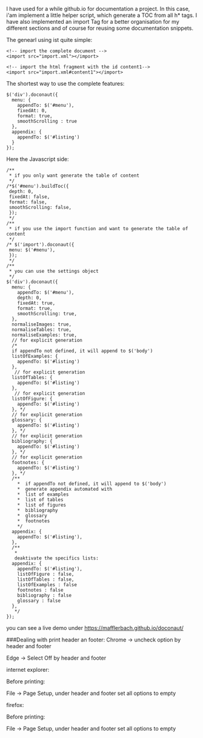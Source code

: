 I have used for a while github.io for documentation a project.
In this case, i'am implement a little helper script, which generate a TOC from all h* tags.
I have also implemented an import Tag for a better organisation for my different sections and of course for reusing some documentation snippets.

The genearl using ist quite simple:

    <!-- import the complete document -->
    <import src="import.xml"></import>

    <!-- import the html fragment with the id content1-->
    <import src="import.xml#content1"></import>

The shortest way to use the complete features:

    $('div').doconaut({
      menu: {
        appendTo: $('#menu'),
        fixedAt: 0,
        format: true,
        smoothScrolling : true
      },
      appendix: {
        appendTo: $('#listing')
      }
    });

Here the Javascript side:

    /**
     * if you only want generate the table of content
     */
    /*$('#menu').buildToc({
     depth: 0,
     fixedAt: false,
     format: false,
     smoothScrolling: false,
     });
     */
    /**
     * if you use the import function and want to generate the table of content
     */
    /* $('import').doconaut({
     menu: $('#menu'),
     });
     */
    /**
     * you can use the settings object
     */
    $('div').doconaut({
      menu: {
        appendTo: $('#menu'),
        depth: 0,
        fixedAt: true,
        format: true,
        smoothScrolling: true,
      },
      normaliseImages: true,
      normaliseTables: true,
      normaliseExamples: true,
      // for explicit generation
      /*
      if appendTo not defined, it will append to $('body')
      listOfExamples: {
        appendTo: $('#listing')
      },
       // for explicit generation
      listOfTables: {
        appendTo: $('#listing')
      },
       // for explicit generation
      listOfFigure: {
        appendTo: $('#listing')
      }, */
      // for explicit generation
      glossary: {
        appendTo: $('#listing')
      }, */
      // for explicit generation
      bibliography: {
        appendTo: $('#listing')
      }, */
      // for explicit generation
      footnotes: {
        appendTo: $('#listing')
      }, */
      /**
        *  if appendTo not defined, it will append to $('body')
        *  generate appendix automated with
        *  list of examples
        *  list of tables
        *  list of figures
        *  bibliography
        *  glossary
        *  footnotes
        */
      appendix: {
        appendTo: $('#listing'),
      },
      /**
       *
       deaktivate the specifics lists:
      appendix: {
        appendTo: $('#listing'),
        listOfFigure : false,
        listOfTables : false,
        listOfExamples : false
        footnotes : false
        bibliography : false
        glossary : false
      },
       */
    });


you can see a live demo under https://mafflerbach.github.io/doconaut/

###Dealing with print header an footer:
Chrome -> uncheck option by header and footer

Edge -> Select Off by  header and footer

internet explorer:

Before printing:

File -> Page Setup, under header and footer set all options to empty

firefox:

Before printing:

File -> Page Setup, under header and footer set all options to empty